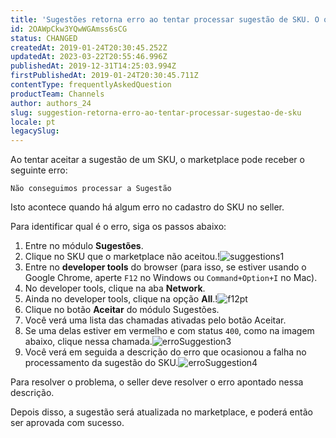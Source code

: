 ```yaml
---
title: 'Sugestões retorna erro ao tentar processar sugestão de SKU. O que fazer?'
id: 2OAWpCkw3YQwWGAmss6sCG
status: CHANGED
createdAt: 2019-01-24T20:30:45.252Z
updatedAt: 2023-03-22T20:55:46.996Z
publishedAt: 2019-12-31T14:25:03.994Z
firstPublishedAt: 2019-01-24T20:30:45.711Z
contentType: frequentlyAskedQuestion
productTeam: Channels
author: authors_24
slug: suggestion-retorna-erro-ao-tentar-processar-sugestao-de-sku
locale: pt
legacySlug: 
---
```


Ao tentar aceitar a sugestão de um SKU, o marketplace pode receber o seguinte erro:

`Não conseguimos processar a Sugestão`

Isto acontece quando há algum erro no cadastro do SKU no seller.

Para identificar qual é o erro, siga os passos abaixo:
1. Entre no módulo __Sugestões__.  
2. Clique no SKU que o marketplace não aceitou.!![suggestions1](//images.ctfassets.net/alneenqid6w5/4cgijfXaTmcy00Q8G8eISS/fb35d1ecb947bd68b76674902ea30ac8/suggestions1.png)  
3. Entre no __developer tools__ do browser (para isso, se estiver usando o Google Chrome, aperte `F12` no Windows ou `Command+Option+I` no Mac).   
4. No developer tools, clique na aba __Network__.  
5. Ainda no developer tools, clique na opção __All__.!![f12pt](//images.ctfassets.net/alneenqid6w5/29nyZivZywIyM8m4aE6Omu/f595c009eb3e8f7559bee5ebc3444c16/f12pt.png)  
6. Clique no botão __Aceitar__ do módulo Sugestões.  
7. Você verá uma lista das chamadas ativadas pelo botão Aceitar.  
8. Se uma delas estiver em vermelho e com status `400`, como na imagem abaixo, clique nessa chamada.![erroSuggestion3](//images.contentful.com/alneenqid6w5/3aObfkI9zqSOaUmGqu8MMU/0532f37ce192de8b36672b7e633ab99c/erroSuggestion3.png)  
9. Você verá em seguida a descrição do erro que ocasionou a falha no processamento da sugestão do SKU.![erroSuggestion4](//images.contentful.com/alneenqid6w5/4yN8mswXdYoKO6wcsyO0eW/2de11f133c3ee911c1e712d7b1188711/erroSuggestion4.png)  

Para resolver o problema, o seller deve resolver o erro apontado nessa descrição.

Depois disso, a sugestão será atualizada no marketplace, e poderá então ser aprovada com sucesso.
